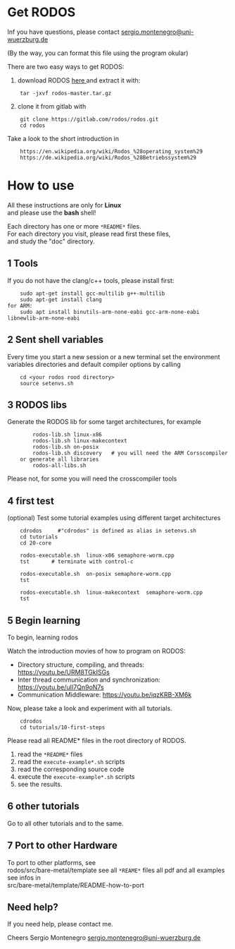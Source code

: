 Get RODOS
=========

Inf you have questions, please contact sergio.montenegro@uni-wuerzburg.de

(By the way, you can format this file using the program okular)

There are two easy ways to get RODOS:

1.   download RODOS [ here ]( https://gitlab.com/rodos/rodos/-/archive/master/rodos-master.tar.bz2 ) and extract it with:
```
	tar -jxvf rodos-master.tar.gz
```

2.  clone  it from gitlab with

```
    git clone https://gitlab.com/rodos/rodos.git
    cd rodos
```


Take a look to the short introduction in  

```
	https://en.wikipedia.org/wiki/Rodos_%28operating_system%29 
	https://de.wikipedia.org/wiki/Rodos_%28Betriebssystem%29
```

How to use
==========

All these instructions are only for **Linux**  
and please use the **bash** shell!

Each directory has one or more `*README*` files.   
For each directory you visit, please read first these files,  
and study the "doc" directory.

1  Tools
--------

If you do not have the clang/c++ tools, please install first:

```
    sudo apt-get install gcc-multilib g++-multilib
    sudo apt-get install clang 
for ARM:
    sudo apt install binutils-arm-none-eabi gcc-arm-none-eabi libnewlib-arm-none-eabi
```

2  Sent shell variables
-----------------------
Every time you start a new session or a new terminal
set the environment variables directories and default compiler options by calling

```
    cd <your rodos rood directory>
    source setenvs.sh 
```

3  RODOS libs
-------------
Generate the RODOS lib for some target architectures, for example

```
        rodos-lib.sh linux-x86
        rodos-lib.sh linux-makecontext
        rodos-lib.sh on-posix
        rodos-lib.sh discovery   # you will need the ARM Corsscompiler
    or generate all libraries
        rodos-all-libs.sh
```
Please not, for some you will need the crosscompiler tools

4 first test
------------ 

(optional) Test some tutorial examples using different
target architectures

```
    cdrodos     #"cdrodos" is defined as alias in setenvs.sh
    cd tutorials
    cd 20-core

    rodos-executable.sh  linux-x86 semaphore-worm.cpp 
    tst       # terminate with control-c

    rodos-executable.sh  on-posix semaphore-worm.cpp 
    tst

    rodos-executable.sh  linux-makecontext  semaphore-worm.cpp 
    tst

```

5 Begin learning 
----------------

To begin, learning rodos

Watch the introduction movies of how to program on RODOS:  
  - Directory structure, compiling, and threads:    https://youtu.be/URM8TGkISGs  
  - Inter thread communication and synchronization: https://youtu.be/uII7Qn9oN7s  
  - Communication Middleware:                       https://youtu.be/iqzKRB-XM6k  

Now, please take a look and experiment with all tutorials.


```
    cdrodos 
    cd tutorials/10-first-steps
```
Please read all README* files in the root directory of RODOS.

1. read the `*README*` files  
2. read the `execute-example*.sh` scripts
3. read the corresponding source code
4. execute the `execute-example*.sh` scripts
5. see the results.


6 other tutorials
-----------------

Go to all other tutorials and to the same.


7 Port to other Hardware
------------------------

To port to other platforms, see  
    rodos/src/bare-metal/template
see all `*REAME*` files  all pdf and all examples  
see infos in   
    src/bare-metal/template/README-how-to-port


Need help?
----------

If you need help, please contact me.

Cheers
Sergio Montenegro
sergio.montenegro@uni-wuerzburg.de
